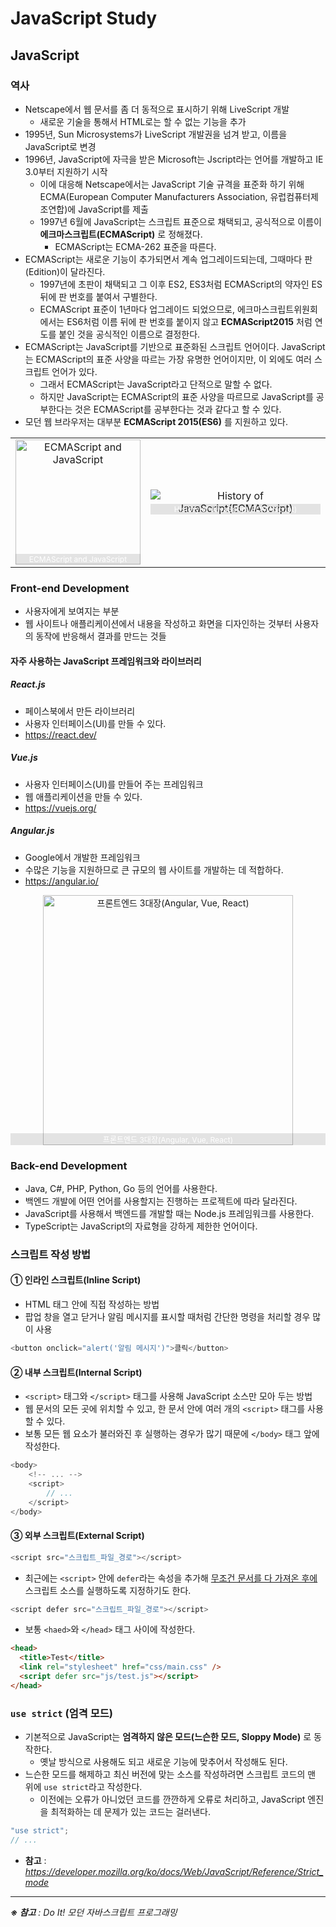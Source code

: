 # JavaScript Study

<style>
    .image-container { position: relative; text-align: center; }
    .image-caption { position: absolute; bottom: 0; left: 0; width: 100%; background-color: rgba(0, 0, 0, 0.1); color: #fff; padding: 1px; box-sizing: border-box; font-size: 12px; }
</style>

## JavaScript

### 역사

- Netscape에서 웹 문서를 좀 더 동적으로 표시하기 위해 LiveScript 개발
  - 새로운 기술을 통해서 HTML로는 할 수 없는 기능을 추가
- 1995년, Sun Microsystems가 LiveScript 개발권을 넘겨 받고, 이름을 JavaScript로 변경
- 1996년, JavaScript에 자극을 받은 Microsoft는 Jscript라는 언어를 개발하고 IE 3.0부터 지원하기 시작
  - 이에 대응해 Netscape에서는 JavaScript 기술 규격을 표준화 하기 위해 ECMA(European Computer Manufacturers Association, 유럽컴퓨터제조연합)에 JavaScript를 제출
  - 1997년 6월에 JavaScript는 스크립트 표준으로 채택되고, 공식적으로 이름이 **에크마스크립트(ECMAScript)** 로 정해졌다.
    - ECMAScript는 ECMA-262 표준을 따른다.
- ECMAScript는 새로운 기능이 추가되면서 계속 업그레이드되는데, 그때마다 판(Edition)이 달라진다.
  - 1997년에 초판이 채택되고 그 이후 ES2, ES3처럼 ECMAScript의 약자인 ES 뒤에 판 번호를 붙여서 구별한다.
  - ECMAScript 표준이 1년마다 업그레이드 되었으므로, 에크마스크립트위원회에서는 ES6처럼 이름 뒤에 판 번호를 붙이지 않고 **ECMAScript2015** 처럼 연도를 붙인 것을 공식적인 이름으로 결정한다.
- ECMAScript는 JavaScript를 기반으로 표준화된 스크립트 언어이다. JavaScript는 ECMAScript의 표준 사양을 따르는 가장 유명한 언어이지만, 이 외에도 여러 스크립트 언어가 있다.
  - 그래서 ECMAScript는 JavaScript라고 단적으로 말할 수 없다.
  - 하지만 JavaScript는 ECMAScript의 표준 사양을 따르므로 JavaScript를 공부한다는 것은 ECMAScript를 공부한다는 것과 같다고 할 수 있다.
- 모던 웹 브라우저는 대부분 **ECMAScript 2015(ES6)** 를 지원하고 있다.

<table>
    <tr>
    <td>
        <div class="image-container">
            <img 
                src="https://img1.daumcdn.net/thumb/R800x0/?scode=mtistory2&fname=https%3A%2F%2Fblog.kakaocdn.net%2Fdn%2FvRDIj%2FbtrTsnhqNJf%2F2bBzkpOgVnMOR7fp7EDVp1%2Fimg.png" 
                width=200 
                alt="ECMAScript and JavaScript"
            />
            <div class="image-caption">ECMAScript and JavaScript</div>
        </div>
    </td>
    <td>
        <div class="image-container">
            <img 
                src="https://tech.songyunseop.com/images/posts/es6_01.png" 
                alt="History of JavaScript(ECMAScript)"
            />
            <div class="image-caption">History of JavaScript(ECMAScript)</div>
        </div>
    </td>
    </tr>
</table>

### Front-end Development

- 사용자에게 보여지는 부분
- 웹 사이트나 애플리케이션에서 내용을 작성하고 화면을 디자인하는 것부터 사용자의 동작에 반응해서 결과를 만드는 것들

#### 자주 사용하는 JavaScript 프레임워크와 라이브러리

##### React.js

- 페이스북에서 만든 라이브러리
- 사용자 인터페이스(UI)를 만들 수 있다.
- https://react.dev/

##### Vue.js

- 사용자 인터페이스(UI)를 만들어 주는 프레임워크
- 웹 애플리케이션을 만들 수 있다.
- https://vuejs.org/

##### Angular.js

- Google에서 개발한 프레임워크
- 수많은 기능을 지원하므로 큰 규모의 웹 사이트를 개발하는 데 적합하다.
- https://angular.io/

<div class="image-container">
    <img 
        src="https://images.velog.io/images/longroadhome/post/bde0939c-8d7b-4e4a-b682-d95cf317a657/img.png" 
        width=400
        alt="프론트엔드 3대장(Angular, Vue, React)"
    />
    <div class="image-caption">프론트엔드 3대장(Angular, Vue, React)</div>
</div>

### Back-end Development

- Java, C#, PHP, Python, Go 등의 언어를 사용한다.
- 백엔드 개발에 어떤 언어를 사용할지는 진행하는 프로젝트에 따라 달라진다.
- JavaScript를 사용해서 백엔드를 개발할 때는 Node.js 프레임워크를 사용한다.
- TypeScript는 JavaScript의 자료형을 강하게 제한한 언어이다.

### 스크립트 작성 방법

#### ① 인라인 스크립트(Inline Script)

- HTML 태그 안에 직접 작성하는 방법
- 팝업 창을 열고 닫거나 알림 메시지를 표시할 때처럼 간단한 명령을 처리할 경우 많이 사용

```js
<button onclick="alert('알림 메시지')">클릭</button>
```

#### ② 내부 스크립트(Internal Script)

- `<script>` 태그와 `</script>` 태그를 사용해 JavaScript 소스만 모아 두는 방법
- 웹 문서의 모든 곳에 위치할 수 있고, 한 문서 안에 여러 개의 `<script>` 태그를 사용할 수 있다.
- 보통 모든 웹 요소가 불러와진 후 실행하는 경우가 많기 때문에 `</body>` 태그 앞에 작성한다.

```js
<body>
    <!-- ... -->
    <script>
        // ...
    </script>
</body>
```

#### ③ 외부 스크립트(External Script)

```js
<script src="스크립트_파일_경로"></script>
```

- 최근에는 `<script>` 안에 `defer`라는 속성을 추가해 <u>무조건 문서를 다 가져온 후에</u> 스크립트 소스를 실행하도록 지정하기도 한다.

```js
<script defer src="스크립트_파일_경로"></script>
```

- 보통 `<haed>`와 `</head>` 태그 사이에 작성한다.

```html
<head>
  <title>Test</title>
  <link rel="stylesheet" href="css/main.css" />
  <script defer src="js/test.js"></script>
</head>
```

### `use strict` (엄격 모드)

- 기본적으로 JavaScript는 **엄격하지 않은 모드(느슨한 모드, Sloppy Mode)** 로 동작한다.
  - 옛날 방식으로 사용해도 되고 새로운 기능에 맞추어서 작성해도 된다.
- 느슨한 모드를 해제하고 최신 버전에 맞는 소스를 작성하려면 스크립트 코드의 맨 위에 `use strict`라고 작성한다.
  - 이전에는 오류가 아니었던 코드를 깐깐하게 오류로 처리하고, JavaScript 엔진을 최적화하는 데 문제가 있는 코드는 걸러낸다.

```js
"use strict";
// ...
```

- **참고** : *https://developer.mozilla.org/ko/docs/Web/JavaScript/Reference/Strict_mode*

---

_**※ 참고** : Do It! 모던 자바스크립트 프로그래밍_
